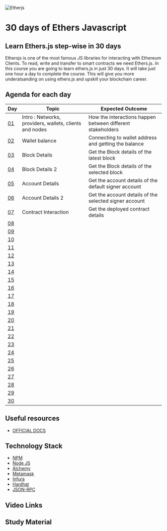 ![Etherjs](https://github.com/PriyathamVarma/30-days-of-EthersJS/blob/main/EthersJS.png)
# 30 days of Ethers Javascript
## Learn Ethers.js step-wise in 30 days

Ethersjs is one of the most famous JS libraries for interacting with Ethereum Clients. To read, write and transfer to smart contracts we need Ethers.js. In this course you are going to learn ethers.js in just 30 days. It will take just one hour a day to complete the course. This will give you more underatsanding on using ethers.js and upskill your blockchain career. 

## Agenda for each day

| Day | Topic | Expected Outcome |
|-|-|-|
| [01](https://github.com/PriyathamVarma/30-days-of-EthersJS/tree/main/Day_01) | Intro : Networks, providers, wallets, clients and nodes | How the interactions happen between different stakeholders |
| [02](https://github.com/PriyathamVarma/30-days-of-EthersJS/tree/main/Day_02) | Wallet balance | Connecting to wallet address and getting the balance |
| [03](https://github.com/PriyathamVarma/30-days-of-EthersJS/tree/main/Day_03) | Block Details | Get the Block details of the latest block |
| [04](https://github.com/PriyathamVarma/30-days-of-EthersJS/tree/main/Day_04) | Block Details 2| Get the Block details of the selected block |
| [05](https://github.com/PriyathamVarma/30-days-of-EthersJS/tree/main/Day_05) | Account Details | Get the account details of the default signer account |
| [06](https://github.com/PriyathamVarma/30-days-of-EthersJS/tree/main/Day_06) | Account Details 2| Get the account details of the selected signer account |
| [07](https://github.com/PriyathamVarma/30-days-of-EthersJS/tree/main/Day_07) | Contract Interaction| Get the deployed contract details|
| [08](https://github.com/PriyathamVarma/30-days-of-EthersJS/tree/main/Day_08) | | |
| [09](https://github.com/PriyathamVarma/30-days-of-EthersJS/tree/main/Day_09) | | |
| [10](https://github.com/PriyathamVarma/30-days-of-EthersJS/tree/main/Day_10) | | |
| [11](https://github.com/PriyathamVarma/30-days-of-EthersJS/tree/main/Day_11) | | |
| [12](https://github.com/PriyathamVarma/30-days-of-EthersJS/tree/main/Day_12) | | |
| [13](https://github.com/PriyathamVarma/30-days-of-EthersJS/tree/main/Day_13) | | |
| [14](https://github.com/PriyathamVarma/30-days-of-EthersJS/tree/main/Day_14) | | |
| [15](https://github.com/PriyathamVarma/30-days-of-EthersJS/tree/main/Day_15) | | |
| [16](https://github.com/PriyathamVarma/30-days-of-EthersJS/tree/main/Day_16) | | |
| [17](https://github.com/PriyathamVarma/30-days-of-EthersJS/tree/main/Day_17) | | |
| [18](https://github.com/PriyathamVarma/30-days-of-EthersJS/tree/main/Day_18) | | |
| [19](https://github.com/PriyathamVarma/30-days-of-EthersJS/tree/main/Day_19) | | |
| [20](https://github.com/PriyathamVarma/30-days-of-EthersJS/tree/main/Day_20) | | |
| [21](https://github.com/PriyathamVarma/30-days-of-EthersJS/tree/main/Day_21) | | |
| [22](https://github.com/PriyathamVarma/30-days-of-EthersJS/tree/main/Day_22) | | |
| [23](https://github.com/PriyathamVarma/30-days-of-EthersJS/tree/main/Day_23) | | |
| [24](https://github.com/PriyathamVarma/30-days-of-EthersJS/tree/main/Day_24) | | |
| [25](https://github.com/PriyathamVarma/30-days-of-EthersJS/tree/main/Day_25) | | |
| [26](https://github.com/PriyathamVarma/30-days-of-EthersJS/tree/main/Day_26) | | |
| [27](https://github.com/PriyathamVarma/30-days-of-EthersJS/tree/main/Day_27) | | |
| [28](https://github.com/PriyathamVarma/30-days-of-EthersJS/tree/main/Day_28) | | |
| [29](https://github.com/PriyathamVarma/30-days-of-EthersJS/tree/main/Day_29) | | |
| [30](https://github.com/PriyathamVarma/30-days-of-EthersJS/tree/main/Day_30) | | |

## Useful resources

- [OFFICIAL DOCS](https://docs.ethers.io/v5/getting-started/)

## Technology Stack

- [NPM](https://www.npmjs.com/)
- [Node JS](https://nodejs.org/en/)
- [Alchemy](https://www.alchemy.com/)
- [Metamask](https://metamask.zendesk.com/hc/en-us)
- [Infura](https://infura.io/)
- [Hardhat](https://hardhat.org/hardhat-runner/docs/getting-started#overview)
- [JSON-RPC](https://www.jsonrpc.org/)

## Video Links

## Study Material

